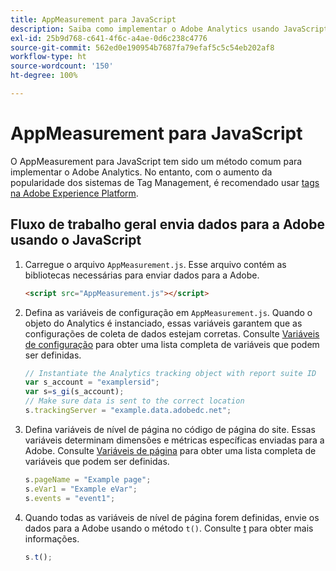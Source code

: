 ```yaml
---
title: AppMeasurement para JavaScript
description: Saiba como implementar o Adobe Analytics usando JavaScript sem um sistema de gerenciamento de tags.
exl-id: 25b9d768-c641-4f6c-a4ae-0d6c238c4776
source-git-commit: 562ed0e190954b7687fa79efaf5c5c54eb202af8
workflow-type: ht
source-wordcount: '150'
ht-degree: 100%

---
```


# AppMeasurement para JavaScript

O AppMeasurement para JavaScript tem sido um método comum para implementar o Adobe Analytics. No entanto, com o aumento da popularidade dos sistemas de Tag Management, é recomendado usar [tags na Adobe Experience Platform](../launch/overview.md).

## Fluxo de trabalho geral envia dados para a Adobe usando o JavaScript

1. Carregue o arquivo `AppMeasurement.js`. Esse arquivo contém as bibliotecas necessárias para enviar dados para a Adobe.

   ```html
   <script src="AppMeasurement.js"></script>
   ```

2. Defina as variáveis de configuração em `AppMeasurement.js`. Quando o objeto do Analytics é instanciado, essas variáveis garantem que as configurações de coleta de dados estejam corretas. Consulte [Variáveis de configuração](../vars/config-vars/configuration-variables.md) para obter uma lista completa de variáveis que podem ser definidas.

   ```js
   // Instantiate the Analytics tracking object with report suite ID
   var s_account = "examplersid";
   var s=s_gi(s_account);
   // Make sure data is sent to the correct location
   s.trackingServer = "example.data.adobedc.net";
   ```

3. Defina variáveis de nível de página no código de página do site. Essas variáveis determinam dimensões e métricas específicas enviadas para a Adobe. Consulte [Variáveis de página](../vars/page-vars/page-variables.md) para obter uma lista completa de variáveis que podem ser definidas.

   ```js
   s.pageName = "Example page";
   s.eVar1 = "Example eVar";
   s.events = "event1";
   ```

4. Quando todas as variáveis de nível de página forem definidas, envie os dados para a Adobe usando o método `t()`. Consulte [t](../vars/functions/t-method.md) para obter mais informações.

   ```js
   s.t();
   ```
